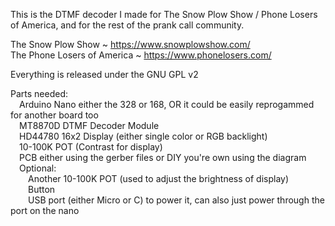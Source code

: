 This is the DTMF decoder I made for The Snow Plow Show / Phone Losers of America, and for the rest of the prank call community.<p>

The Snow Plow Show ~ https://www.snowplowshow.com/<br>
The Phone Losers of America ~ https://www.phonelosers.com/<p>

Everything is released under the GNU GPL v2<p>

Parts needed:<br>
  &emsp;Arduino Nano either the 328 or 168, OR it could be easily reprogammed for another board too<br>
  &emsp;MT8870D DTMF Decoder Module<br>
  &emsp;HD44780 16x2 Display (either single color or RGB backlight)<br>
  &emsp;10-100K POT (Contrast for display)<br>
  &emsp;PCB either using the gerber files or DIY you're own using the diagram<br>
  &emsp;Optional:<br>
    &emsp;&emsp;Another 10-100K POT (used to adjust the brightness of display)<br>
    &emsp;&emsp;Button<br>
    &emsp;&emsp;USB port (either Micro or C) to power it, can also just power through the port on the nano<br>
